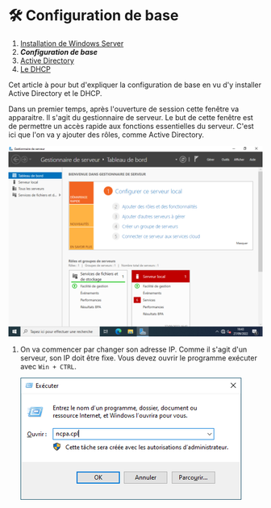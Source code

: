 # 🛠 Configuration de base

1. [Installation de Windows Server](./Installation.md)
2. ***Configuration de base***
3. [Active Directory](./ActiveDirectory.md)
4. [Le DHCP](./DHCP.md)

Cet article à pour but d'expliquer la configuration de base en vu d'y installer Active Directory et le DHCP.

Dans un premier temps, après l'ouverture de session cette fenêtre va apparaitre. Il s'agit du gestionnaire de serveur. Le but de cette fenêtre est de permettre un accès rapide aux fonctions essentielles du serveur. C'est ici que l'on va y ajouter des rôles, comme Active Directory.  

![Gestionnaire de serveur](./res/Config01.png)

1. On va commencer par changer son adresse IP. Comme il s'agit d'un serveur, son IP doit être fixe. Vous devez ouvrir le programme exécuter avec `Win + CTRL`.  

    ![Fenêtre exécuter](./res/Config02.png)
